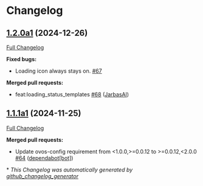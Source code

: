 # Changelog

## [1.2.0a1](https://github.com/OpenVoiceOS/ovos-gui/tree/1.2.0a1) (2024-12-26)

[Full Changelog](https://github.com/OpenVoiceOS/ovos-gui/compare/1.1.1a1...1.2.0a1)

**Fixed bugs:**

- Loading icon always stays on. [\#67](https://github.com/OpenVoiceOS/ovos-gui/issues/67)

**Merged pull requests:**

- feat:loading\_status\_templates [\#68](https://github.com/OpenVoiceOS/ovos-gui/pull/68) ([JarbasAl](https://github.com/JarbasAl))

## [1.1.1a1](https://github.com/OpenVoiceOS/ovos-gui/tree/1.1.1a1) (2024-11-25)

[Full Changelog](https://github.com/OpenVoiceOS/ovos-gui/compare/1.1.0...1.1.1a1)

**Merged pull requests:**

- Update ovos-config requirement from \<1.0.0,\>=0.0.12 to \>=0.0.12,\<2.0.0 [\#64](https://github.com/OpenVoiceOS/ovos-gui/pull/64) ([dependabot[bot]](https://github.com/apps/dependabot))



\* *This Changelog was automatically generated by [github_changelog_generator](https://github.com/github-changelog-generator/github-changelog-generator)*
